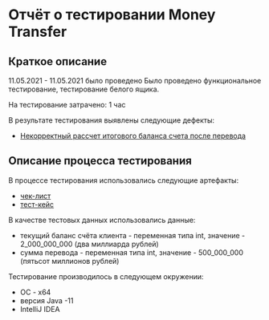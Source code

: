 # Отчёт о тестировании Money Transfer

## Краткое описание

11.05.2021 - 11.05.2021 было проведено Было проведено функциональное тестирование, тестирование белого ящика. 

На тестирование затрачено: 1 час

В результате тестирования выявлены следующие дефекты:
* [Некорректный рассчет итогового баланса счета после перевода](https://github.com/netology-Marina/Money-Transfer/issues/1)

## Описание процесса тестирования

В процессе тестирования использовались следующие артефакты:

* [чек-лист](https://github.com/netology-Marina/Money-Transfer/blob/master/check%20list.md)
* [тест-кейс](https://github.com/netology-Marina/Money-Transfer/blob/master/test%20case.md)


В качестве тестовых данных использовались данные:
* текущий баланс счёта клиента - переменная типа int, значение - 2_000_000_000 (два миллиарда рублей)
* сумма перевода - переменная типа int, значение - 500_000_000 (пятьсот миллионов рублей)

Тестирование производилось в следующем окружении:
* ОС - х64
* версия Java -11
* IntelliJ IDEA

